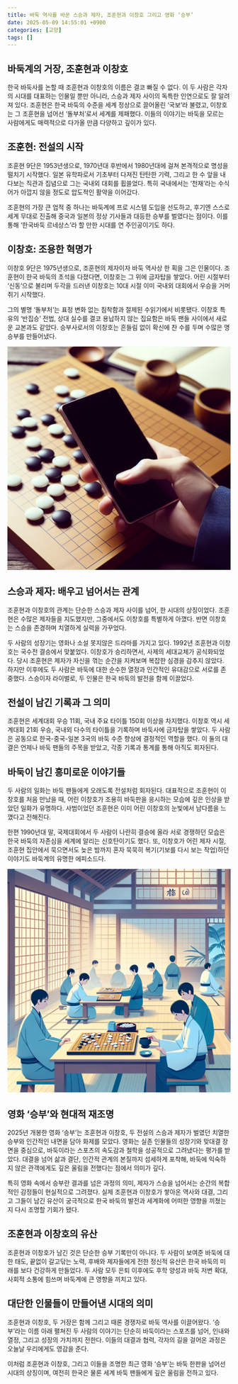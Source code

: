 ```yaml
---
title: 바둑 역사를 바꾼 스승과 제자, 조훈현과 이창호 그리고 영화 ‘승부’
date: 2025-05-09 14:55:01 +0900
categories: [교양]
tags: []
---
```


## 바둑계의 거장, 조훈현과 이창호

한국 바둑사를 논할 때 조훈현과 이창호의 이름은 결코 빠질 수 없다. 이 두 사람은 각자의 시대를 대표하는 인물일 뿐만 아니라, 스승과 제자 사이의 독특한 인연으로도 잘 알려져 있다. 조훈현은 한국 바둑의 수준을 세계 정상으로 끌어올린 ‘국보’라 불렸고, 이창호는 그 조훈현을 넘어선 ‘돌부처’로서 세계를 제패했다. 이들의 이야기는 바둑을 모르는 사람에게도 매력적으로 다가올 만큼 다양하고 깊이가 있다.

## 조훈현: 전설의 시작

조훈현 9단은 1953년생으로, 1970년대 후반에서 1980년대에 걸쳐 본격적으로 명성을 떨치기 시작했다. 일본 유학파로서 기초부터 다져진 탄탄한 기력, 그리고 한 수 앞을 내다보는 직관과 집념으로 그는 국내외 대회를 휩쓸었다. 특히 국내에서는 ‘천재’라는 수식어가 아깝지 않을 정도로 압도적인 활약을 이어갔다.

조훈현의 가장 큰 업적 중 하나는 바둑계에 프로 시스템 도입을 선도하고, 후기엔 스스로 세계 무대로 진출해 중국과 일본의 정상 기사들과 대등한 승부를 벌였다는 점이다. 이를 통해 ‘한국바둑 르네상스’라 할 만한 시대를 연 주인공이기도 하다.

## 이창호: 조용한 혁명가

이창호 9단은 1975년생으로, 조훈현의 제자이자 바둑 역사상 한 획을 그은 인물이다. 조훈현이 한국 바둑의 초석을 다졌다면, 이창호는 그 위에 금자탑을 쌓았다. 어린 시절부터 ‘신동’으로 불리며 두각을 드러낸 이창호는 10대 시절 이미 국내외 대회에서 우승을 거머쥐기 시작했다.

그의 별명 ‘돌부처’는 표정 변화 없는 침착함과 절제된 수읽기에서 비롯됐다. 이창호 특유의 ‘반집승’ 전법, 상대 실수를 결코 용납하지 않는 집요함은 바둑 팬들 사이에서 새로운 교본과도 같았다. 승부사로서의 이창호는 흔들림 없이 확신에 찬 수를 두며 수많은 명승부를 만들어냈다.

![바둑판 위에 바둑돌이 놓인 모습, 침착하게 수를 읽고 있는 프로기사의 손](assets/img/2025-05-09-e0ccdf7c-da5e-4ae8-9d5b-36804430eda0/1746770147685.png)

## 스승과 제자: 배우고 넘어서는 관계

조훈현과 이창호의 관계는 단순한 스승과 제자 사이를 넘어, 한 시대의 상징이었다. 조훈현은 수많은 제자들을 지도했지만, 그중에서도 이창호를 특별하게 아꼈다. 반면 이창호는 스승을 존경하며 치열하게 실력을 가꾸었다.

두 사람의 성장기는 영화나 소설 못지않은 드라마를 가지고 있다. 1992년 조훈현과 이창호는 국수전 결승에서 맞붙었다. 이창호가 승리하면서, 사제의 세대교체가 공식화되었다. 당시 조훈현은 제자가 자신을 꺾는 순간을 지켜보며 복잡한 심경을 감추지 않았다. 하지만 이후에도 두 사람은 바둑에 대한 순수한 열정과 인간적인 유대감으로 서로를 존중했다. 스승이자 라이벌로, 두 인물은 한국 바둑의 발전을 함께 이끌었다.

## 전설이 남긴 기록과 그 의미

조훈현은 세계대회 우승 11회, 국내 주요 타이틀 150회 이상을 차지했다. 이창호 역시 세계대회 21회 우승, 국내외 다수의 타이틀을 기록하며 바둑사에 금자탑을 쌓았다. 두 사람은 공동으로 한국-중국-일본 3국의 바둑 수준 향상에 결정적인 역할을 했다. 이 둘의 대결은 언제나 바둑 팬들의 주목을 받았고, 각종 기록과 통계를 통해 아직도 회자된다.

## 바둑이 남긴 흥미로운 이야기들

두 사람의 일화는 바둑 팬들에게 오래도록 전설처럼 회자된다. 대표적으로 조훈현이 이창호를 처음 만났을 때, 어린 이창호가 조용히 바둑판을 응시하는 모습에 깊은 인상을 받았던 일화가 유명하다. 사범이었던 조훈현은 이미 어린 이창호의 눈빛에서 남다름을 느꼈다고 전해진다.

한편 1990년대 말, 국제대회에서 두 사람이 나란히 결승에 올라 서로 경쟁하던 모습은 한국 바둑의 자존심을 세계에 알리는 신호탄이기도 했다. 또, 이창호가 어린 제자 시절, 조훈현 집안에서 묵으면서도 늦은 밤까지 혼자 묵묵히 복기(기보를 다시 보는 작업)하던 이야기도 바둑계의 유명한 에피소드다.

![조용한 바둑 기원, 여러 명의 어린 기사들이 조용히 바둑을 두는 풍경](assets/img/2025-05-09-e0ccdf7c-da5e-4ae8-9d5b-36804430eda0/1746770163146.png)

## 영화 ‘승부’와 현대적 재조명

2025년 개봉한 영화 ‘승부’는 조훈현과 이창호, 두 전설의 스승과 제자가 벌였던 치열한 승부와 인간적인 내면을 담아 화제를 모았다. 영화는 실존 인물들의 성장기와 맞대결 장면을 중심으로, 바둑이라는 스포츠의 속도감과 철학을 성공적으로 그려냈다는 평가를 받았다. 대결을 넘어 삶과 결단, 인간적 관계의 본질까지 섬세하게 포착해, 바둑에 익숙하지 않은 관객에게도 깊은 울림을 전했다는 점에서 의미가 깊다.

특히 영화 속에서 승부란 결과를 넘은 과정의 의미, 제자가 스승을 넘어서는 순간의 복합적인 감정들이 현실적으로 그려졌다. 실제 조훈현과 이창호가 쌓아온 역사와 대결, 그리고 그들이 남긴 유산이 궁극적으로 한국 바둑의 발전과 세계화에 어떠한 영향을 끼쳤는지 다시 조명할 기회가 됐다.

## 조훈현과 이창호의 유산

조훈현과 이창호가 남긴 것은 단순한 승부 기록만이 아니다. 두 사람이 보여준 바둑에 대한 태도, 끝없이 갈고닦는 노력, 후배와 제자들에게 전한 정신적 유산은 한국 바둑의 미래를 보다 건강하게 만들었다. 두 사람 모두 은퇴 이후에도 후학 양성과 바둑 저변 확대, 사회적 소통에 힘쓰며 바둑계에 큰 영향을 끼치고 있다.

## 대단한 인물들이 만들어낸 시대의 의미

조훈현과 이창호, 두 거장은 함께 그리고 때론 경쟁자로 바둑 역사를 이끌어왔다. ‘승부’라는 이름 아래 펼쳐진 두 사람의 이야기는 단순히 바둑이라는 스포츠를 넘어, 인내와 열정, 그리고 성장의 가치까지 전한다. 이들의 대결과 협력, 각자의 길을 걸어온 과정은 오늘날 우리에게도 영감을 준다.

이처럼 조훈현과 이창호, 그리고 이들을 조명한 최근 영화 ‘승부’는 바둑 한판을 넘어선 시대의 상징이며, 여전히 한국은 물론 세계 바둑 팬들에게 깊은 울림을 전하고 있다.
